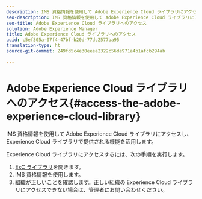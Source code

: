 ```yaml
---
description: IMS 資格情報を使用して Adobe Experience Cloud ライブラリにアクセスし、Experience Cloud ライブラリで提供される機能を活用します。
seo-description: IMS 資格情報を使用して Adobe Experience Cloud ライブラリにアクセスし、Experience Cloud ライブラリで提供される機能を活用します。
seo-title: Adobe Experience Cloud ライブラリへのアクセス
solution: Adobe Experience Manager
title: Adobe Experience Cloud ライブラリへのアクセス
uuid: c5ef305a-07f4-47bf-b20d-77dc2577ba95
translation-type: ht
source-git-commit: 249fd5c4e30eeea2322c56de971a4b1afcb294ab

---
```



# Adobe Experience Cloud ライブラリへのアクセス{#access-the-adobe-experience-cloud-library}

IMS 資格情報を使用して Adobe Experience Cloud ライブラリにアクセスし、Experience Cloud ライブラリで提供される機能を活用します。

Experience Cloud ライブラリにアクセスするには、次の手順を実行します。

1. [ExC ライブラリ](https://experiencecloud.adobe.com/library)を開きます。
1. IMS 資格情報を使用します。
1. 組織が正しいことを確認します。正しい組織の Experience Cloud ライブラリにアクセスできない場合は、管理者にお問い合わせください。

